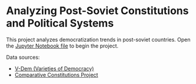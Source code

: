 # Analyzing Post-Soviet Constitutions and Political Systems

This project analyzes democratization trends in post-soviet countries. Open the [Jupyter Notebook file](https://github.com/mstykow/post-soviet/blob/master/V-Dem.ipynb) to begin the project.

Data sources:

* [V-Dem (Varieties of Democracy)](https://www.v-dem.net/en/data/data-version-8/)
* [Comparative Constitutions Project](http://comparativeconstitutionsproject.org/download-data/)
